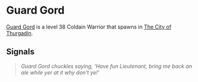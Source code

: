# Guard Gord



[Guard Gord](/npc/115209) is a level 38 Coldain Warrior that spawns in [The City of Thurgadin](/zone/115).



## Signals

>*Guard Gord chuckles saying, 'Have fun Lieutenant, bring me back an ale while yer at it why don't ye!'*